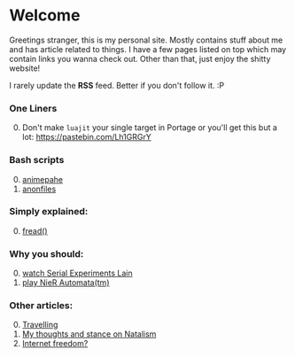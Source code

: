 # Welcome

Greetings stranger, this is my personal site. Mostly contains stuff about me and has article related to things. I have a few pages listed on top which may contain links you wanna check out. Other than that, just enjoy the shitty website!

I rarely update the **RSS** feed. Better if you don't follow it. :P

### One Liners
0. Don't make `luajit` your single target in Portage or you'll get this but a lot: <https://pastebin.com/Lh1GRGrY>

### Bash scripts
0. [animepahe](./animepahe.bash)
0. [anonfiles](./anonfiles.bash)

### Simply explained:
0. [fread()](./fread.html)

### Why you should:
0. [watch Serial Experiments Lain](./sel.html)
0. [play NieR Automata(tm)](./nier_automata.html)

### Other articles:
0. [Travelling](./travelling.html)
0. [My thoughts and stance on Natalism](./anti-pro-natalism.html)
0. [Internet freedom?](./internet-freedom.html)

